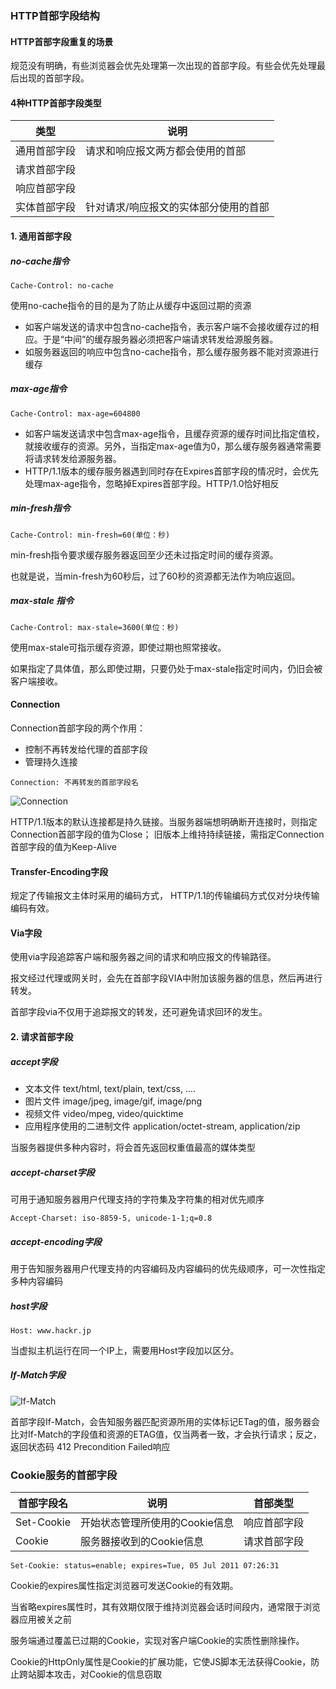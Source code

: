 ### HTTP首部字段结构

#### HTTP首部字段重复的场景

规范没有明确，有些浏览器会优先处理第一次出现的首部字段。有些会优先处理最后出现的首部字段。

#### 4种HTTP首部字段类型

| 类型         | 说明                                  |
| ------------ | ------------------------------------- |
| 通用首部字段 | 请求和响应报文两方都会使用的首部      |
| 请求首部字段 |                                       |
| 响应首部字段 |                                       |
| 实体首部字段 | 针对请求/响应报文的实体部分使用的首部 |

#### 1. 通用首部字段

##### no-cache指令

```
Cache-Control: no-cache
```

使用no-cache指令的目的是为了防止从缓存中返回过期的资源

* 如客户端发送的请求中包含no-cache指令，表示客户端不会接收缓存过的相应。于是“中间”的缓存服务器必须把客户端请求转发给源服务器。
* 如服务器返回的响应中包含no-cache指令，那么缓存服务器不能对资源进行缓存

##### max-age指令

```
Cache-Control: max-age=604800
```

* 如客户端发送请求中包含max-age指令，且缓存资源的缓存时间比指定值校，就接收缓存的资源。另外，当指定max-age值为0，那么缓存服务器通常需要将请求转发给源服务器。
* HTTP/1.1版本的缓存服务器遇到同时存在Expires首部字段的情况时，会优先处理max-age指令，忽略掉Expires首部字段。HTTP/1.0恰好相反

##### min-fresh指令

```
Cache-Control: min-fresh=60(单位：秒)
```

min-fresh指令要求缓存服务器返回至少还未过指定时间的缓存资源。

也就是说，当min-fresh为60秒后，过了60秒的资源都无法作为响应返回。

##### max-stale 指令

```
Cache-Control: max-stale=3600(单位：秒)
```

使用max-stale可指示缓存资源，即使过期也照常接收。

如果指定了具体值，那么即使过期，只要仍处于max-stale指定时间内，仍旧会被客户端接收。

#### Connection

Connection首部字段的两个作用：

* 控制不再转发给代理的首部字段
* 管理持久连接

```
Connection: 不再转发的首部字段名
```

![Connection](C:\Users\pc\Desktop\learning\notes\notes\NetWork\images\Connection.PNG)

HTTP/1.1版本的默认连接都是持久链接。当服务器端想明确断开连接时，则指定Connection首部字段的值为Close； 旧版本上维持持续链接，需指定Connection首部字段的值为Keep-Alive

#### Transfer-Encoding字段

规定了传输报文主体时采用的编码方式， HTTP/1.1的传输编码方式仅对分块传输编码有效。

#### Via字段

使用via字段追踪客户端和服务器之间的请求和响应报文的传输路径。

报文经过代理或网关时，会先在首部字段VIA中附加该服务器的信息，然后再进行转发。

首部字段via不仅用于追踪报文的转发，还可避免请求回环的发生。

#### 2. 请求首部字段

##### accept字段

* 文本文件 text/html, text/plain, text/css, ....
* 图片文件 image/jpeg, image/gif, image/png
* 视频文件 video/mpeg, video/quicktime
* 应用程序使用的二进制文件 application/octet-stream, application/zip

当服务器提供多种内容时，将会首先返回权重值最高的媒体类型

##### accept-charset字段

可用于通知服务器用户代理支持的字符集及字符集的相对优先顺序

```
Accept-Charset: iso-8859-5, unicode-1-1;q=0.8
```

##### accept-encoding字段

用于告知服务器用户代理支持的内容编码及内容编码的优先级顺序，可一次性指定多种内容编码	

##### host字段

```
Host: www.hackr.jp
```

当虚拟主机运行在同一个IP上，需要用Host字段加以区分。

##### If-Match字段

![If-Match](C:\Users\pc\Desktop\learning\notes\notes\NetWork\images\If-Match.PNG)

首部字段If-Match，会告知服务器匹配资源所用的实体标记ETag的值，服务器会比对If-Match的字段值和资源的ETAG值，仅当两者一致，才会执行请求；反之，返回状态码 412 Precondition Failed响应

### Cookie服务的首部字段

| 首部字段名 | 说明                           | 首部类型     |
| ---------- | ------------------------------ | ------------ |
| Set-Cookie | 开始状态管理所使用的Cookie信息 | 响应首部字段 |
| Cookie     | 服务器接收到的Cookie信息       | 请求首部字段 |

```
Set-Cookie: status=enable; expires=Tue, 05 Jul 2011 07:26:31
```

Cookie的expires属性指定浏览器可发送Cookie的有效期。

当省略expires属性时，其有效期仅限于维持浏览器会话时间段内，通常限于浏览器应用被关之前

服务端通过覆盖已过期的Cookie，实现对客户端Cookie的实质性删除操作。

Cookie的HttpOnly属性是Cookie的扩展功能，它使JS脚本无法获得Cookie，防止跨站脚本攻击，对Cookie的信息窃取



